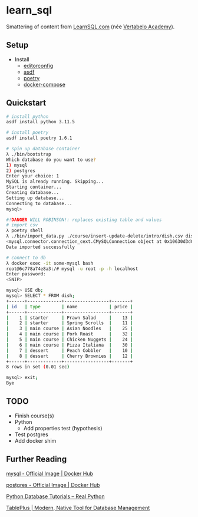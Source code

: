 # learn_sql

Smattering of content from [LearnSQL.com](https://learnsql.com/) (née [Vertabelo Academy](https://academy.vertabelo.com/)).

## Setup
* Install
  * [editorconfig](https://editorconfig.org/)
  * [asdf](https://asdf-vm.com/guide/getting-started.html#_2-download-asdf)
  * [poetry](https://python-poetry.org/docs/)
  * [docker-compose](https://docs.docker.com/compose/install/)

## Quickstart
```bash
# install python
asdf install python 3.11.5

# install poetry
asdf install poetry 1.6.1

# spin up database container
λ ./bin/bootstrap
Which database do you want to use?
1) mysql
2) postgres
Enter your choice: 1
MySQL is already running. Skipping...
Starting container...
Creating database...
Setting up database...
Connecting to database...
mysql> 

#!DANGER WILL ROBINSON!: replaces existing table and values
# import csv
λ poetry shell
λ ./bin/import_data.py ./course/insert-update-delete/intro/dish.csv dish
<mysql.connector.connection_cext.CMySQLConnection object at 0x10630d3d0>
Data imported successfully

# connect to db
λ docker exec -it some-mysql bash
root@6c778a74e8a3:/# mysql -u root -p -h localhost
Enter password:
<SNIP>

mysql> USE db;
mysql> SELECT * FROM dish;
+------+-------------+-----------------+-------+
| id   | type        | name            | price |
+------+-------------+-----------------+-------+
|    1 | starter     | Prawn Salad     |    13 |
|    2 | starter     | Spring Scrolls  |    11 |
|    3 | main course | Asian Noodles   |    25 |
|    4 | main course | Pork Roast      |    32 |
|    5 | main course | Chicken Nuggets |    24 |
|    6 | main course | Pizza Italiana  |    30 |
|    7 | dessert     | Peach Cobbler   |    10 |
|    8 | dessert     | Cherry Brownies |    12 |
+------+-------------+-----------------+-------+
8 rows in set (0.01 sec)

mysql> exit;
Bye
```

## TODO
* Finish course(s)
* Python
  * Add properties test (hypothesis)
* Test postgres
* Add docker shim

## Further Reading
[mysql - Official Image | Docker Hub](https://hub.docker.com/_/mysql/)

[postgres - Official Image | Docker Hub](https://hub.docker.com/_/postgres)

[Python Database Tutorials – Real Python](https://realpython.com/tutorials/databases/)

[TablePlus | Modern, Native Tool for Database Management](https://tableplus.com/)
